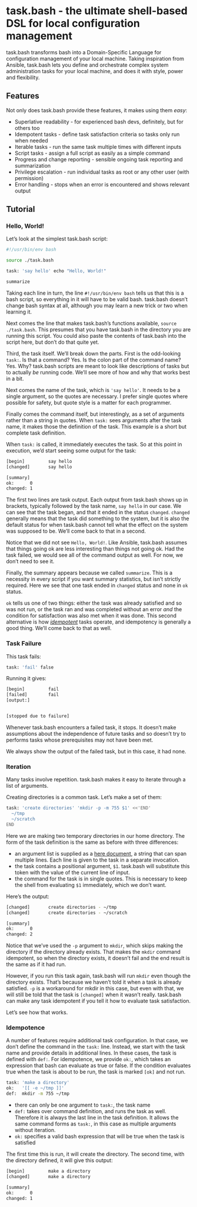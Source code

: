 # task.bash - the ultimate shell-based DSL for local configuration management

task.bash transforms bash into a Domain-Specific Language for
configuration management of your local machine. Taking inspiration from
Ansible, task.bash lets you define and orchestrate complex system
administration tasks for your local machine, and does it with style,
power and flexibility.

## Features

Not only does task.bash provide these features, it makes using them
*easy*:

- Superlative readability - for experienced bash devs, definitely, but
  for others too
- Idempotent tasks - define task satisfaction criteria so tasks only run
  when needed
- Iterable tasks - run the same task multiple times with different
  inputs
- Script tasks - assign a full script as easily as a simple command
- Progress and change reporting - sensible ongoing task reporting and
  summarization
- Privilege escalation - run individual tasks as root or any other user
  (with permission)
- Error handling - stops when an error is encountered and shows relevant
  output

## Tutorial

### Hello, World!

Let’s look at the simplest task.bash script:

``` bash
#!/usr/bin/env bash

source ./task.bash

task: 'say hello' echo "Hello, World!"

summarize
```

Taking each line in turn, the line `#!/usr/bin/env bash` tells us that
this is a bash script, so everything in it will have to be valid bash.
task.bash doesn’t change bash syntax at all, although you may learn a
new trick or two when learning it.

Next comes the line that makes task.bash’s functions available,
`source ./task.bash`. This presumes that you have task.bash in the
directory you are running this script. You could also paste the contents
of task.bash into the script here, but don’t do that quite yet.

Third, the task itself. We’ll break down the parts. First is the
odd-looking `task:`. Is that a command? Yes. Is the colon part of the
command name? Yes. Why? task.bash scripts are meant to look like
descriptions of tasks but to actually *be* running code. We’ll see more
of how and why that works best in a bit.

Next comes the name of the task, which is `'say hello'`. It needs to be
a single argument, so the quotes are necessary. I prefer single quotes
where possible for safety, but quote style is a matter for each
programmer.

Finally comes the command itself, but interestingly, as a set of
arguments rather than a string in quotes. When `task:` sees arguments
after the task name, it makes those the definition of the task. This
example is a short but complete task definition.

When `task:` is called, it immediately executes the task. So at this
point in execution, we’d start seeing some output for the task:

``` bash
[begin]         say hello
[changed]       say hello

[summary]
ok:      0
changed: 1
```

The first two lines are task output. Each output from task.bash shows up
in brackets, typically followed by the task name, `say hello` in our
case. We can see that the task began, and that it ended in the status
`changed`. `changed` generally means that the task did something to the
system, but it is also the default status for when task.bash cannot tell
what the effect on the system was supposed to be. We’ll come back to
that in a second.

Notice that we did not see `Hello, World!`. Like Ansible, task.bash
assumes that things going ok are less interesting than things not going
ok. Had the task failed, we would see all of the command output as well.
For now, we don’t need to see it.

Finally, the summary appears because we called `summarize`. This is a
necessity in every script if you want summary statistics, but isn’t
strictly required. Here we see that one task ended in `changed` status
and none in `ok` status.

`ok` tells us one of two things: either the task was already satisfied
and so was not run, or the task ran and was completed without an error
*and* the condition for satisfaction was also met when it was done. This
second alternative is how *[idempotent]* tasks operate, and idempotency
is generally a good thing. We’ll come back to that as well.

### Task Failure

This task fails:

``` bash
task: 'fail' false
```

Running it gives:

``` bash
[begin]         fail
[failed]        fail
[output:]


[stopped due to failure]
```

Whenever task.bash encounters a failed task, it stops. It doesn’t make
assumptions about the independence of future tasks and so doesn’t try to
performs tasks whose prerequisites may not have been met.

We always show the output of the failed task, but in this case, it had
none.

### Iteration

Many tasks involve repetition. task.bash makes it easy to iterate
through a list of arguments.

Creating directories is a common task. Let’s make a set of them:

``` bash
task: 'create directories' 'mkdir -p -m 755 $1' <<'END'
  ~/tmp
  ~/scratch
END
```

Here we are making two temporary directories in our home directory. The
form of the task definition is the same as before with three
differences:

- an argument list is supplied as a [here document], a string that can
  span multiple lines. Each line is given to the task in a separate
  invocation.
- the task contains a positional argument, `$1`. task.bash will
  substitute this token with the value of the current line of input.
- the command for the task is in single quotes. This is necessary to
  keep the shell from evaluating `$1` immediately, which we don’t want.

Here’s the output:

``` bash
[changed]       create directories - ~/tmp
[changed]       create directories - ~/scratch

[summary]
ok:      0
changed: 2
```

Notice that we’ve used the `-p` argument to `mkdir`, which skips making
the directory if the directory already exists. That makes the `mkdir`
command idempotent, so when the directory exists, it doesn’t fail and
the end result is the same as if it had run.

However, if you run this task again, task.bash will run `mkdir` even
though the directory exists. That’s because we haven’t told it when a
task is already satisfied. `-p` is a workaround for mkdir in this case,
but even with that, we will still be told that the task is `[changed]`
when it wasn’t really. task.bash can make any task idempotent if you
tell it how to evaluate task satisfaction.

Let’s see how that works.

### Idempotence

A number of features require additional task configuration. In that
case, we don’t define the command in the `task:` line. Instead, we start
with the task name and provide details in additional lines. In these
cases, the task is defined with `def:`. For idempotence, we provide
`ok:`, which takes an expression that bash can evaluate as true or
false. If the condition evaluates true when the task is about to be run,
the task is marked `[ok]` and not run.

``` bash
task: 'make a directory'
ok:   '[[ -e ~/tmp ]]'
def:  mkdir -m 755 ~/tmp
```

- there can only be one argument to `task:`, the task name
- `def:` takes over command definition, and runs the task as well.
  Therefore it is always the last line in the task definition. It allows
  the same command forms as `task:`, in this case as multiple arguments
  without iteration.
- `ok:` specifies a valid bash expression that will be true when the
  task is satisfied

The first time this is run, it will create the directory. The second
time, with the directory defined, it will give this output:

``` bash
[begin]         make a directory
[changed]       make a directory

[summary]
ok:      0
changed: 1
```

  [idempotent]: https://en.wikipedia.org/wiki/Idempotence#Computer_science_examples
  [here document]: https://en.wikipedia.org/wiki/Here_document
